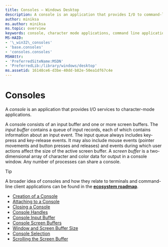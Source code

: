 ```yaml
---
title: Consoles – Windows Desktop 
description: A console is an application that provides I/O to command-line applications. 
author: miniksa
ms.author: miniksa
ms.topic: overview
keywords: console, character mode applications, command line applications, terminal applications, console api
MS-HAID:
- '\_win32\_consoles'
- 'base.consoles'
- 'consoles.consoles'
MSHAttr:
- 'PreferredSiteName:MSDN'
- 'PreferredLib:/library/windows/desktop'
ms.assetid: 16148ce6-d3be-40dd-b82e-50ea1df67c4e
---
```


# Consoles

A *console* is an application that provides I/O services to character-mode applications.

A console consists of an input buffer and one or more screen buffers. The *input buffer* contains a queue of input records, each of which contains information about an input event. The input queue always includes key-press and key-release events. It may also include mouse events (pointer movements and button presses and releases) and events during which user actions affect the size of the active screen buffer. A *screen buffer* is a two-dimensional array of character and color data for output in a console window. Any number of processes can share a console.

> [!TIP]
>A broader idea of consoles and how they relate to terminals and command-line client applications can be found in the **[ecosystem roadmap](ecosystem-roadmap.md)**.

- [Creation of a Console](creation-of-a-console.md)
- [Attaching to a Console](attaching-to-a-console.md)
- [Closing a Console](closing-a-console.md)
- [Console Handles](console-handles.md)
- [Console Input Buffer](console-input-buffer.md)
- [Console Screen Buffers](console-screen-buffers.md)
- [Window and Screen Buffer Size](window-and-screen-buffer-size.md)
- [Console Selection](console-selection.md)
- [Scrolling the Screen Buffer](scrolling-the-screen-buffer.md)
